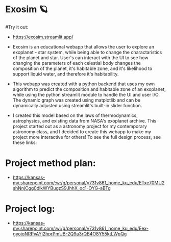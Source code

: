 # Exosim 🪐

#Try it out:
- https://exosim.streamlit.app/

- Exosim is an educational webapp that allows the user to explore an exoplanet - star system, while being able to change the charactaristics of the planet and star. User's can interact with the UI to see how changing the parameters of each celestial body changes the composition of the planet, it's habitable zone, and it's likelihood to support liquid water, and therefore it's habitability.

- This webapp was created with a python backend that uses my own algorithm to predict the composition and habitable zone of an exoplanet, while using the python streamlit module to handle the UI and user I/O. The dynamic graph was created using matplotlib and can be dynamically adjusted using streamlit's built-in slider function. 

- I created this model based on the laws of thermodynamics, astrophysics, and existing data from NASA's exoplanet archive. This project started out as a astronomy project for my contemporary astronomy class, and I decided to create this webapp to make my project more interactive for others! To see the full design process, see these links: 

# Project method plan:
- https://kansas-my.sharepoint.com/:w:/g/personal/v731v861_home_ku_edu/ETxe70MU2shNnjCgg0dlkWYBugzS9JhhX_oc1-OYG-aBTg

# Project log:
- https://kansas-my.sharepoint.com/:w:/g/personal/v731v861_home_ku_edu/Eex-gyoioNRPvAYj2hprPmUB-2Q9a3rQB4O8Y55ktLWpQg
